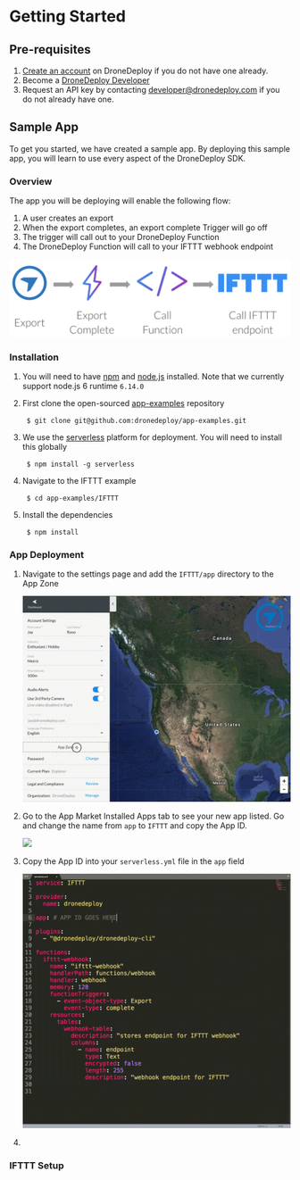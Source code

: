 # Getting Started

## Pre-requisites

1. [Create an account](https://www.dronedeploy.com/signup.html) on DroneDeploy if you do not have one already.
1. Become a [DroneDeploy Developer](../developer-mode/developer.md)
1. Request an API key by contacting [developer@dronedeploy.com](developer@dronedeploy.com) if you do not already have one.

## Sample App

To get you started, we have created a sample app. By deploying this sample app, you will learn to use every aspect of the DroneDeploy SDK.

### Overview

The app you will be deploying will enable the following flow:
1. A user creates an export
1. When the export completes, an export complete Trigger will go off
1. The trigger will call out to your DroneDeploy Function
1. The DroneDeploy Function will call to your IFTTT webhook endpoint

![](ifttt-flow.png)

### Installation
1. You will need to have [npm](https://www.npmjs.com/) and [node.js](https://nodejs.org/en/) installed. Note that we currently support node.js 6 runtime `6.14.0`
1. First clone the open-sourced [app-examples](https://github.com/dronedeploy/app-examples) repository

        $ git clone git@github.com:dronedeploy/app-examples.git

1. We use the [serverless](https://serverless.com/) platform for deployment. You will need to install this globally

        $ npm install -g serverless

1. Navigate to the IFTTT example

        $ cd app-examples/IFTTT

1. Install the dependencies

        $ npm install

### App Deployment
1. Navigate to the settings page and add the `IFTTT/app` directory to the App Zone

    ![](ifttt-sample-settings.gif)

1. Go to the App Market Installed Apps tab to see your new app listed. Go and change the name from `app` to `IFTTT` and copy the App ID.

    ![](ifttt-sample-app-id.gif)

1. Copy the App ID into your `serverless.yml` file in the `app` field

    ![](ifttt-sample-app-id-serverless.gif)

1. 

### IFTTT Setup